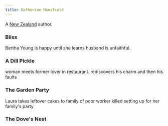 ```yaml
---
title: Katherine Mansfield
---
```


A [New Zealand](../index.html) author.

### Bliss

Bertha Young is happy until she learns husband is unfaithful.

### A Dill Pickle

woman meets former lover in restaurant. rediscovers his charm and then his faults

### The Garden Party

Laura takes leftover cakes to family of poor worker killed setting up for her family's party

### The Dove's Nest
